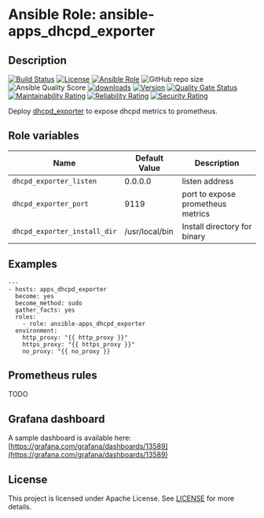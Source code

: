 # Ansible Role: ansible-apps_dhcpd_exporter

## Description

[![Build Status](https://travis-ci.com/lotusnoir/ansible-apps_dhcpd_exporter.svg?branch=master?style=flat)](https://travis-ci.com/lotusnoir/ansible-apps_dhcpd_exporter)
[![License](https://img.shields.io/badge/license-Apache--2.0-brightgreen?style=flat)](https://opensource.org/licenses/Apache-2.0)
[![Ansible Role](https://img.shields.io/badge/galaxy-apps_dhcpd_exporter-purple?style=flat)](https://galaxy.ansible.com/lotusnoir/apps_dhcpd_exporter)
![GitHub repo size](https://img.shields.io/github/repo-size/lotusnoir/ansible-apps_dhcpd_exporter?color=orange&style=flat)
![Ansible Quality Score](https://img.shields.io/ansible/quality/52300)
[![downloads](https://img.shields.io/ansible/role/d/52300)](https://galaxy.ansible.com/lotusnoir/apps_dhcpd_exporter)
[![Version](https://img.shields.io/github/release/lotusnoir/ansible-apps_dhcpd_exporter.svg)](https://github.com/lotusnoir/ansible-apps_dhcpd_exporter/releases/)
[![Quality Gate Status](https://sonarcloud.io/api/project_badges/measure?project=lotusnoir_ansible-apps_dhcpd_exporter&metric=alert_status)](https://sonarcloud.io/dashboard?id=lotusnoir_ansible-apps_dhcpd_exporter)
[![Maintainability Rating](https://sonarcloud.io/api/project_badges/measure?project=lotusnoir_ansible-apps_dhcpd_exporter&metric=sqale_rating)](https://sonarcloud.io/dashboard?id=lotusnoir_ansible-apps_dhcpd_exporter)
[![Reliability Rating](https://sonarcloud.io/api/project_badges/measure?project=lotusnoir_ansible-apps_dhcpd_exporter&metric=reliability_rating)](https://sonarcloud.io/dashboard?id=lotusnoir_ansible-apps_dhcpd_exporter)
[![Security Rating](https://sonarcloud.io/api/project_badges/measure?project=lotusnoir_ansible-apps_dhcpd_exporter&metric=security_rating)](https://sonarcloud.io/dashboard?id=lotusnoir_ansible-apps_dhcpd_exporter)

Deploy [dhcpd_exporter](https://github.com/atonkyra/dhcp-stats-prometheus) to expose dhcpd metrics to prometheus.

## Role variables

| Name                         | Default Value  | Description                        |
| ---------------------------- | -------------- | -----------------------------------|
| `dhcpd_exporter_listen`      | 0.0.0.0        | listen address |
| `dhcpd_exporter_port`        | 9119           | port to expose prometheus metrics |
| `dhcpd_exporter_install_dir` | /usr/local/bin | Install directory for binary |

## Examples

	---
	- hosts: apps_dhcpd_exporter
	  become: yes
	  become_method: sudo
	  gather_facts: yes
	  roles:
	    - role: ansible-apps_dhcpd_exporter
	  environment: 
	    http_proxy: "{{ http_proxy }}"
	    https_proxy: "{{ https_proxy }}"
	    no_proxy: "{{ no_proxy }}

## Prometheus rules

TODO

## Grafana dashboard

A sample dashboard is available here: [https://grafana.com/grafana/dashboards/13589](https://grafana.com/grafana/dashboards/13589)

## License

This project is licensed under Apache License. See [LICENSE](/LICENSE) for more details.
